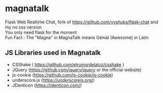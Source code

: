 # magnatalk
Flask Web Realtime Chat, fork of https://github.com/vyshuks/flask-chat and my no xss version<br>
You only need flask for the moment<br>
Fun Fact : The "Magna" in MagnaTalk means Génial (Awesome) in Latin
## JS Libraries used in Magnatalk
- CSShake ( https://github.com/elrumordelaluz/csshake )
- JQuery (https://github.com/jquery/jquery or the official website)
- js-cookie (https://github.com/js-cookie/js-cookie)
- underscore.js (https://underscorejs.org/)
- JDenticon (https://jdenticon.com/)
